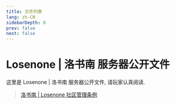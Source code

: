 ```yaml
---
title: 文件列表
lang: zh-CN
sidebarDepth: 0
prev: false
next: false
---
```


# Losenone | 洛书南 服务器公开文件

这里是 Losenone | 洛书南 服务器公开文件, 请玩家认真阅读.

> [洛书南 | Losenone 社区管理条例](./moderation_rules.md)
